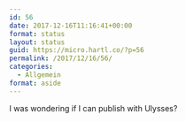 ```yaml
---
id: 56
date: 2017-12-16T11:16:41+00:00
format: status
layout: status
guid: https://micro.hartl.co/?p=56
permalink: /2017/12/16/56/
categories:
  - Allgemein
format: aside
---
```

I was wondering if I can publish with Ulysses?